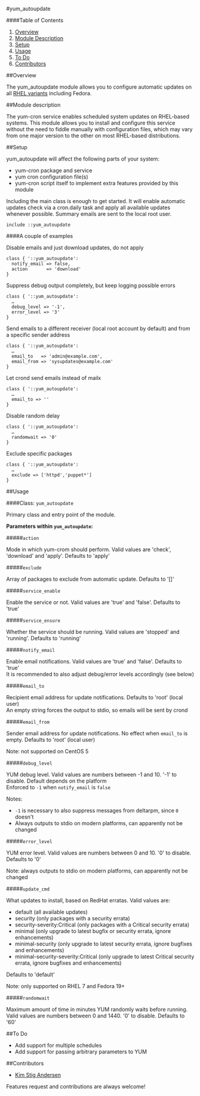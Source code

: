 #yum_autoupdate

####Table of Contents

1. [Overview](#overview)
2. [Module Description](#module-description)
3. [Setup](#setup)
4. [Usage](#usage)
5. [To Do](#to-do)
6. [Contributors](#contributors)

##Overview

The yum_autoupdate module allows you to configure automatic updates on all [RHEL variants](http://en.wikipedia.org/wiki/List_of_Linux_distributions#RHEL-based) including Fedora.

##Module description

The yum-cron service enables scheduled system updates on RHEL-based systems. This module allows you to install and configure this service without the need to fiddle manually with configuration files, which may vary from one major version to the other on most RHEL-based distributions.

##Setup

yum_autoupdate will affect the following parts of your system:

* yum-cron package and service
* yum cron configuration file(s)
* yum-cron script itself to implement extra features provided by this module

Including the main class is enough to get started. It will enable automatic updates check via a cron.daily task and apply all available updates whenever possible. Summary emails are sent to the local root user.

```puppet
include ::yum_autoupdate
```

####A couple of examples

Disable emails and just download updates, do not apply

```puppet
class { '::yum_autoupdate':
  notify_email => false,
  action       => 'download'
}
```

Suppress debug output completely, but keep logging possible errors

```puppet
class { '::yum_autoupdate':
  …
  debug_level => '-1',
  error_level => '3'
}
```

Send emails to a different receiver (local root account by default) and from a specific sender address 

```puppet
class { '::yum_autoupdate':
  …
  email_to   => 'admin@example.com',
  email_from => 'sysupdates@example.com'
}
```

Let crond send emails instead of mailx

```puppet
class { '::yum_autoupdate':
  …
  email_to => ''
}
```

Disable random delay

```puppet
class { '::yum_autoupdate':
  …
  randomwait => '0'
}
```

Exclude specific packages

```puppet
class { '::yum_autoupdate':
  …
  exclude => ['httpd','puppet*']
}
```

##Usage

####Class: `yum_autoupdate`

Primary class and entry point of the module.

**Parameters within `yum_autoupdate`:**

#####`action`

Mode in which yum-crom should perform. Valid values are 'check', 'download' and 'apply'. Defaults to 'apply'

#####`exclude`

Array of packages to exclude from automatic update. Defaults to '[]'

#####`service_enable`

Enable the service or not. Valid values are 'true' and 'false'. Defaults to 'true'

#####`service_ensure`

Whether the service should be running. Valid values are 'stopped' and 'running'. Defaults to 'running'

#####`notify_email`

Enable email notifications. Valid values are 'true' and 'false'. Defaults to 'true'  
It is recommended to also adjust debug/error levels accordingly (see below) 

#####`email_to`

Recipient email address for update notifications. Defaults to 'root' (local user)  
An empty string forces the output to stdio, so emails will be sent by crond

#####`email_from`

Sender email address for update notifications. No effect when `email_to` is empty. Defaults to 'root' (local user)

Note: not supported on CentOS 5

#####`debug_level`

YUM debug level. Valid values are numbers between -1 and 10. '-1' to disable. Default depends on the platform  
Enforced to `-1` when `notify_email` is `false`

Notes:

* `-1` is necessary to also suppress messages from deltarpm, since `0` doesn't
* Always outputs to stdio on modern platforms, can apparently not be changed

#####`error_level`

YUM error level. Valid values are numbers between 0 and 10. '0' to disable. Defaults to '0'

Note: always outputs to stdio on modern platforms, can apparently not be changed

#####`update_cmd`

What updates to install, based on RedHat erratas. Valid values are:
* default (all available updates)
* security (only packages with a security errata)
* security-severity:Critical (only packages with a Critical security errata)
* minimal (only upgrade to latest bugfix or security errata, ignore enhancements)
* minimal-security (only upgrade to latest security errata, ignore bugfixes and enhancements)
* minimal-security-severity:Critical (only upgrade to latest Critical security errata, ignore bugfixes and enhancements)

Defaults to 'default'

Note: only supported on RHEL 7 and Fedora 19+

#####`randomwait`

Maximum amount of time in minutes YUM randomly waits before running. Valid values are numbers between 0 and 1440. '0' to disable. Defaults to '60'

##To Do

* Add support for multiple schedules
* Add support for passing arbitrary parameters to YUM

##Contributors

* [Kim Stig Andersen](https://github.com/ksaio)

Features request and contributions are always welcome!